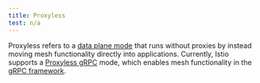 ```yaml
---
title: Proxyless
test: n/a
---
```


Proxyless refers to a [data plane mode](/es/docs/reference/glossary/#data-plane-mode) that runs without proxies by instead
moving mesh functionality directly into applications.
Currently, Istio supports a [Proxyless gRPC](/blog/2021/proxyless-grpc/) mode,
which enables mesh functionality in the [gRPC framework](https://grpc.io/).
